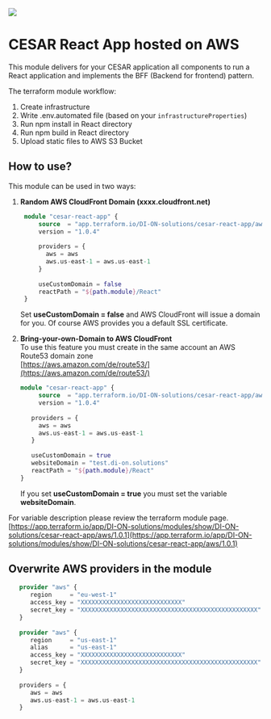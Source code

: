 ![](https://blob-di-on-solutions.s3.eu-central-1.amazonaws.com/internal/images/sphere/CESAR_AWS_React_App_Banner.jpg)

# CESAR React App hosted on AWS
This module delivers for your CESAR application all components to run a React application and implements the BFF (Backend for frontend) pattern.

The terraform module workflow:
1. Create infrastructure
2. Write .env.automated file (based on your `infrastructureProperties`)
2. Run npm install in React directory
3. Run npm build in React directory
4. Upload static files to AWS S3 Bucket

## How to use?
This module can be used in two ways:
1. **Random AWS CloudFront Domain (xxxx.cloudfront.net)**
   ```terraform
    module "cesar-react-app" {
        source  = "app.terraform.io/DI-ON-solutions/cesar-react-app/aws"
        version = "1.0.4"
    
        providers = {
          aws = aws
          aws.us-east-1 = aws.us-east-1
        }
        
        useCustomDomain = false
        reactPath = "${path.module}/React"
    }
    ```
    Set **useCustomDomain = false** and AWS CloudFront will issue a domain for you. Of course AWS provides you a default SSL certificate.


2. **Bring-your-own-Domain to AWS CloudFront**  
   To use this feature you must create in the same account an AWS Route53 domain zone  
   [https://aws.amazon.com/de/route53/](https://aws.amazon.com/de/route53/)

   ```terraform
   module "cesar-react-app" {
        source  = "app.terraform.io/DI-ON-solutions/cesar-react-app/aws"
        version = "1.0.4"
      
      providers = {
        aws = aws
        aws.us-east-1 = aws.us-east-1
      }
      
      useCustomDomain = true
      websiteDomain = "test.di-on.solutions"
      reactPath = "${path.module}/React"
   }
   ```
   If you set **useCustomDomain = true** you must set the variable **websiteDomain**.


For variable description please review the terraform module page.  
[https://app.terraform.io/app/DI-ON-solutions/modules/show/DI-ON-solutions/cesar-react-app/aws/1.0.1](https://app.terraform.io/app/DI-ON-solutions/modules/show/DI-ON-solutions/cesar-react-app/aws/1.0.1)

## Overwrite AWS providers in the module
```terraform
   provider "aws" {
      region     = "eu-west-1"
      access_key = "XXXXXXXXXXXXXXXXXXXXXXXXXXXX"
      secret_key = "XXXXXXXXXXXXXXXXXXXXXXXXXXXXXXXXXXXXXXXXXXXXXXXXX"
   }
   
   provider "aws" {
      region     = "us-east-1"
      alias      = "us-east-1"
      access_key = "XXXXXXXXXXXXXXXXXXXXXXXXXXXX"
      secret_key = "XXXXXXXXXXXXXXXXXXXXXXXXXXXXXXXXXXXXXXXXXXXXXXXXX"
   }
   
   providers = {
      aws = aws
      aws.us-east-1 = aws.us-east-1
   }
```
